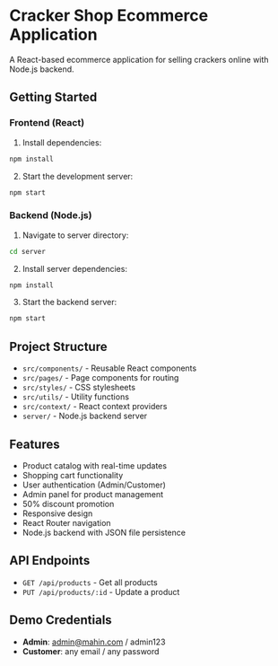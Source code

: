 # Cracker Shop Ecommerce Application

A React-based ecommerce application for selling crackers online with Node.js backend.

## Getting Started

### Frontend (React)
1. Install dependencies:
```bash
npm install
```

2. Start the development server:
```bash
npm start
```

### Backend (Node.js)
1. Navigate to server directory:
```bash
cd server
```

2. Install server dependencies:
```bash
npm install
```

3. Start the backend server:
```bash
npm start
```

## Project Structure

- `src/components/` - Reusable React components
- `src/pages/` - Page components for routing
- `src/styles/` - CSS stylesheets
- `src/utils/` - Utility functions
- `src/context/` - React context providers
- `server/` - Node.js backend server

## Features

- Product catalog with real-time updates
- Shopping cart functionality
- User authentication (Admin/Customer)
- Admin panel for product management
- 50% discount promotion
- Responsive design
- React Router navigation
- Node.js backend with JSON file persistence

## API Endpoints

- `GET /api/products` - Get all products
- `PUT /api/products/:id` - Update a product

## Demo Credentials

- **Admin**: admin@mahin.com / admin123
- **Customer**: any email / any password